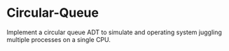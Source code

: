 # Circular-Queue
Implement a circular queue ADT to simulate and operating system juggling multiple processes on a single CPU. 
